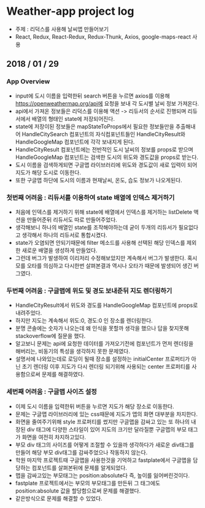 # Weather-app project log

- 주제 : 리덕스를 사용해 날씨앱 만들어보기
- React, Redux, React-Redux, Redux-Thunk, Axios, google-maps-react 사용

## 2018 / 01 / 29

### App Overview

- input에 도시 이름을 입력한뒤 search 버튼을 누르면 axios를 이용해 https://openweathermap.org/api에 요청을 보내 각 도시별 날씨 정보 가져온다.
- api에서 가져온 정보들은 리덕스를 이용해 액션 -> 리듀서의 순서로 진행되며 리듀서에서 배열의 형태인 state에 저장되어진다.
- state에 저장이된 정보들은 mapStateToProps에서 필요한 정보들만을 추출해내어 HandleCitySearch 컴포넌트의 자식컴포넌트들인 HandleCityResult와 HandleGoogleMap 컴포넌트에 각각 보내지게 된다.
- HandleCityResult 컴포넌트에는 전반적인 도시 날씨의 정보를 props로 받으며 HandleGoogleMap 컴포넌트는 검색한 도시의 위도와 경도값을 props로 받는다.
- 도시 이름을 검색하게되면 구글맵 라이브러리에 위도와 경도값이 새로 입력이 되어 지도가 해당 도시로 이동한다.
- 또한 구글맵 하단에 도시의 이름과 현재날씨, 온도, 습도 정보가 나오게된다.

### 첫번째 어려움 : 리듀서를 이용하여 state 배열에 인덱스 제거하기

- 처음에 인덱스를 제거하기 위해 state에 배열에서 인덱스를 제거하는 listDelete 액션을 만들어준뒤 리듀서도 따로 만들어주었다.
- 생각해보니 하나의 배열인 state를 조작해야하는데 굳이 두개의 리듀서가 필요없다고 생각해서 하나의 리듀서로 통합시켰다.
- state가 오염되면 안되기때문에 filter 메소드를 사용해 선택된 해당 인덱스를 제외한 새로운 배열을 생성하게 만들었다.
- 그런데 버그가 발생하여 이리저리 수정해보았지만 계속해서 버그가 발생한다. 혹시모를 오타를 의심하고 다시한번 살펴본결과 역시나 오타가 때문에 발생되어 생긴 버그였다.

### 두번째 어려움 : 구글맵에 위도 및 경도 보내준뒤 지도 렌더링하기

- HandleCityResult에서 위도와 경도를 HandleGoogleMap 컴포넌트에 props로 내려주었다.
- 하지만 지도는 계속해서 위도:0, 경도:0 인 장소를 렌더링한다.
- 분명 콘솔에는 숫자가 나오는데 왜 인식을 못할까 생각을 했으나 답을 찾지못해 stackoverflow에 질문을 했다.
- 알고보니 문제는 api에 요청한 데이터를 가져오기전에 컴포넌트가 먼저 렌더링을 해버리는, 비동기의 특성을 생각하지 못한 문제였다.
- 설명서에 나와있는데로 로딩이 될때 장소를 설정하는 initialCenter 프로퍼티가 아닌 초기 렌더링 이후 지도가 다시 렌더링 되기위해 사용되는 center 프로퍼티를 사용함으로써 문제를 해결하였다.

### 세번째 어려움 : 구글맵 사이즈 설정

- 이제 도시 이름을 입력한뒤 버튼을 누르면 지도가 해당 장소로 이동한다.
- 문제는 구글맵 라이브러리에 있는 css때문에 지도가 앱의 화면 대부분을 차지한다.
- 화면을 줄여주기위해 style 프로퍼티를 썼지만 구글맵을 감싸고 있는 또 하나의 내장된 div 태그에 다양한 스타일이 있어 지도의 크기만 달라질뿐 구글맵의 부모 태그가 화면을 여전히 차지하고있다.
- 부모 div 태그의 사이즈를 어떻게 조절할 수 있을까 생각하다가 새로운 div태그를 만들어 해당 부모 div태그를 감싸주었으나 작동하지 않는다.
- 학원 마지막 프로젝트때 구글맵을 사용한것을 기억하고 fastplate에서 구글맵을 담당하는 컴포넌트를 살펴본뒤에 문제를 알게되었다.
- 맵을 감싸고있는 부모태그는 position:absolute다 즉, 높이를 잃어버린것이다.
- fastplate 프로젝트에서는 부모의 부모태그를 만든뒤 그 태그에도 position:absolute 값을 할당함으로써 문제를 해결했다.
- 같은방식으로 문제를 해결할 수 있었다.
